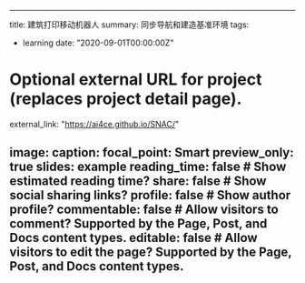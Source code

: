 

---
title: 建筑打印移动机器人
summary: 同步导航和建造基准环境
tags:
- learning
date: "2020-09-01T00:00:00Z"

# Optional external URL for project (replaces project detail page).
external_link: "https://ai4ce.github.io/SNAC/"

image:
  caption: 
  focal_point: Smart
  preview_only: true
slides: example
reading_time: false  # Show estimated reading time?
share: false  # Show social sharing links?
profile: false  # Show author profile?
commentable: false  # Allow visitors to comment? Supported by the Page, Post, and Docs content types.
editable: false  # Allow visitors to edit the page? Supported by the Page, Post, and Docs content types.
---